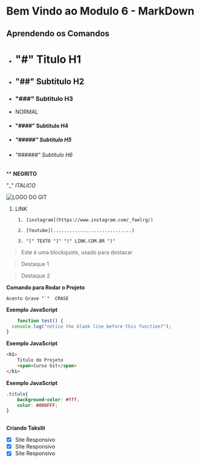 # Bem Vindo ao Modulo 6 - MarkDown

## Aprendendo os Comandos

* # "#" Titulo H1 

* ## "##" Subtitulo H2

* ### "###" Subtitulo H3

* NORMAL

* #### "####" Subtitulo H4 

* ##### "#####" Subtitulo H5

* ###### "######" Subtitulo H6

** **NEGRITO**

"_" _ITALICO_

![LOGO DO GIT](https://fjorgemota.com/wp-content/uploads/2016/01/logo-git.png)


1. LINK

        1. [instagram](https://www.instagram.com/_faelrg/)

        2. [Youtube](.............................)

        3. "[" TEXTO "]" "(" LINK.COM.BR ")"

>Este é uma blockquote, usado para destacar

>Destaque 1 

>Destaque 2


**Comando para Rodar o Projeto**

```
Acento Grave "`"  CRASE

```
   
**Exemplo JavaScript**

```js
    function test() {
  console.log("notice the blank line before this function?");
}
```
**Exemplo JavaScript**
  
```html
<h1>
    Titulo do Projeto
    <span>Curso Git</span>
</h1>

```

**Exemplo JavaScript**
  
```css
.titulo{
    background-color: #fff;
    color: #000FFF;
}
   
```

**Criando Takslit**

* [x] Site Responsivo
* [x] Site Responsivo
* [x] Site Responsivo